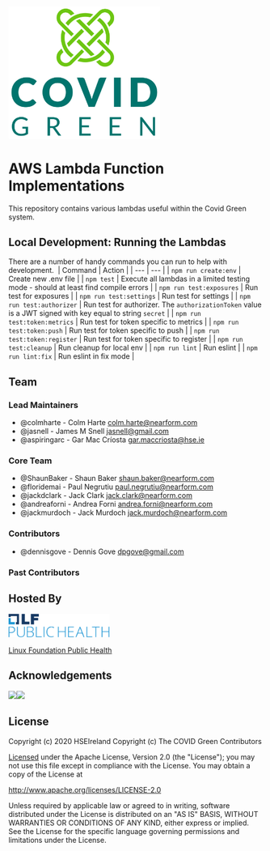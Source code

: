 <img alttext="COVID Green Logo" src="https://raw.githubusercontent.com/lfph/artwork/master/projects/covidgreen/stacked/color/covidgreen-stacked-color.png" width="300" />

# AWS Lambda Function Implementations

This repository contains various lambdas useful within the Covid Green system.

## Local Development: Running the Lambdas

There are a number of handy commands you can run to help with development.
​
| Command | Action |
| --- | --- |
| `npm run create:env` | Create new .env file |
| `npm test` | Execute all lambdas in a limited testing mode - should at least find compile errors |
| `npm run test:exposures` | Run test for exposures |
| `npm run test:settings` | Run test for settings |
| `npm run test:authorizer` | Run test for authorizer. The `authorizationToken` value is a JWT signed with key equal to string `secret` |
| `npm run test:token:metrics` | Run test for token specific to metrics |
| `npm run test:token:push` | Run test for token specific to push |
| `npm run test:token:register` | Run test for token specific to register |
| `npm run test:cleanup` | Run cleanup for local env |
| `npm run lint` | Run eslint |
| `npm run lint:fix` | Run eslint in fix mode |

## Team

### Lead Maintainers

* @colmharte - Colm Harte <colm.harte@nearform.com>
* @jasnell - James M Snell <jasnell@gmail.com>
* @aspiringarc - Gar Mac Críosta <gar.maccriosta@hse.ie>

### Core Team

* @ShaunBaker - Shaun Baker <shaun.baker@nearform.com>
* @floridemai - Paul Negrutiu <paul.negrutiu@nearform.com>
* @jackdclark - Jack Clark <jack.clark@nearform.com>
* @andreaforni - Andrea Forni <andrea.forni@nearform.com>
* @jackmurdoch - Jack Murdoch <jack.murdoch@nearform.com>

### Contributors

* @dennisgove - Dennis Gove <dpgove@gmail.com>

### Past Contributors

## Hosted By

<a href="https://www.lfph.io"><img alttext="Linux Foundation Public Health Logo" src="https://raw.githubusercontent.com/lfph/artwork/master/lfph/stacked/color/lfph-stacked-color.svg" width="200"></a>

[Linux Foundation Public Health](https://www.lfph.io)

## Acknowledgements

<a href="https://www.hse.ie"><img alttext="HSE Ireland Logo" src="https://www.hse.ie/images/hse.jpg" width="200" /></a><a href="https://nearform.com"><img alttext="NearForm Logo" src="https://openjsf.org/wp-content/uploads/sites/84/2019/04/nearform.png" width="400" /></a>

## License

Copyright (c) 2020 HSEIreland
Copyright (c) The COVID Green Contributors

[Licensed](LICENSE) under the Apache License, Version 2.0 (the "License");
you may not use this file except in compliance with the License.
You may obtain a copy of the License at

http://www.apache.org/licenses/LICENSE-2.0

Unless required by applicable law or agreed to in writing, software
distributed under the License is distributed on an "AS IS" BASIS,
WITHOUT WARRANTIES OR CONDITIONS OF ANY KIND, either express or implied.
See the License for the specific language governing permissions and
limitations under the License.
